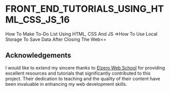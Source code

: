 # FRONT_END_TUTORIALS_USING_HTML_CSS_JS_16
How To Make To-Do List Using HTML, CSS And JS =>How To Use Local Storage To Save Data After Closing The Web&lt;=


## Acknowledgements

I would like to extend my sincere thanks to [Elzero Web School](https://elzero.org) for providing excellent resources and tutorials that significantly contributed to this project. Their dedication to teaching and the quality of their content have been invaluable in enhancing my web development skills.
